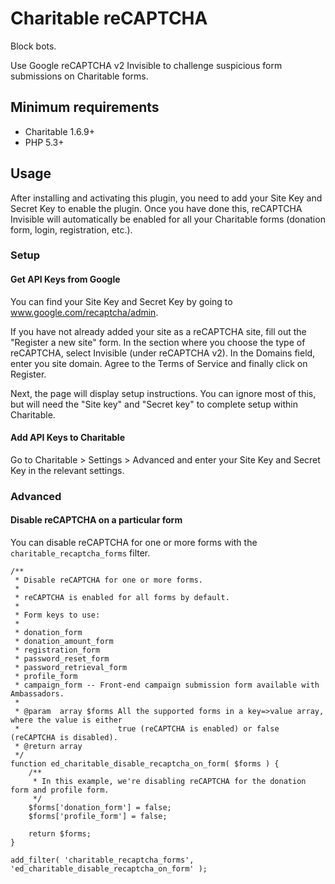 # Charitable reCAPTCHA

Block bots.

Use Google reCAPTCHA v2 Invisible to challenge suspicious form submissions on Charitable forms.

## Minimum requirements

- Charitable 1.6.9+
- PHP 5.3+

## Usage

After installing and activating this plugin, you need to add your Site Key and Secret Key to enable the plugin. Once you have done this, reCAPTCHA Invisible will automatically be enabled for all your Charitable forms (donation form, login, registration, etc.).

### Setup

#### Get API Keys from Google

You can find your Site Key and Secret Key by going to www.google.com/recaptcha/admin.

If you have not already added your site as a reCAPTCHA site, fill out the "Register a new site" form. In the section where you choose the type of reCAPTCHA, select Invisible (under reCAPTCHA v2). In the Domains field, enter you site domain. Agree to the Terms of Service and finally click on Register.

Next, the page will display setup instructions. You can ignore most of this, but will need the "Site key" and "Secret key" to complete setup within Charitable.

#### Add API Keys to Charitable

Go to Charitable > Settings > Advanced and enter your Site Key and Secret Key in the relevant settings.

### Advanced

#### Disable reCAPTCHA on a particular form

You can disable reCAPTCHA for one or more forms with the `charitable_recaptcha_forms` filter.

```
/**
 * Disable reCAPTCHA for one or more forms.
 *
 * reCAPTCHA is enabled for all forms by default.
 *
 * Form keys to use:
 *
 * donation_form
 * donation_amount_form
 * registration_form
 * password_reset_form
 * password_retrieval_form
 * profile_form
 * campaign_form -- Front-end campaign submission form available with Ambassadors.
 *
 * @param  array $forms All the supported forms in a key=>value array, where the value is either
 *                      true (reCAPTCHA is enabled) or false (reCAPTCHA is disabled).
 * @return array
 */
function ed_charitable_disable_recaptcha_on_form( $forms ) {
	/**
	 * In this example, we're disabling reCAPTCHA for the donation form and profile form.
	 */
	$forms['donation_form'] = false;
	$forms['profile_form'] = false;

	return $forms;
}

add_filter( 'charitable_recaptcha_forms', 'ed_charitable_disable_recaptcha_on_form' );
```
